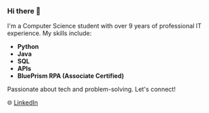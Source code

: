 ### Hi there 👋

I'm a Computer Science student with over 9 years of professional IT experience. My skills include:

- **Python**
- **Java**
- **SQL**
- **APIs**
- **BluePrism RPA (Associate Certified)**

Passionate about tech and problem-solving. Let's connect!

🌐 [LinkedIn](https://www.linkedin.com/in/rhysoshea97/)
